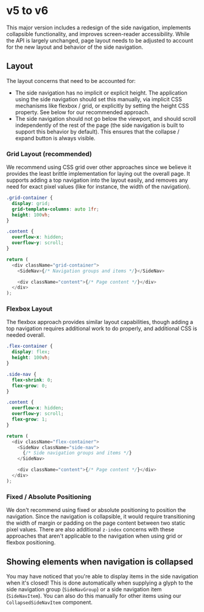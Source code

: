 # v5 to v6

This major version includes a redesign of the side navigation, implements collapsible functionality, and improves screen-reader accessibility. While the API is largely unchanged, page layout needs to be adjusted to account for the new layout and behavior of the side navigation.

## Layout

The layout concerns that need to be accounted for:

- The side navigation has no implicit or explicit height. The application using the side navigation should set this manually, via implicit CSS mechanisms like flexbox / grid, or explicitly by setting the height CSS property. See below for our recommended approach.
- The side navigation should not go below the viewport, and should scroll independently of the rest of the page (the side navigation is built to support this behavior by default). This ensures that the collapse / expand button is always visible.

### Grid Layout (recommended)

We recommend using CSS grid over other approaches since we believe it provides the least brittle implementation for laying out the overall page. It supports adding a top navigation into the layout easily, and removes any need for exact pixel values (like for instance, the width of the navigation).

```css
.grid-container {
  display: grid;
  grid-template-columns: auto 1fr;
  height: 100vh;
}

.content {
  overflow-x: hidden;
  overflow-y: scroll;
}
```

```js
return (
  <div className="grid-container">
    <SideNav>{/* Navigation groups and items */}</SideNav>

    <div className="content">{/* Page content */}</div>
  </div>
);
```

### Flexbox Layout

The flexbox approach provides similar layout capabilities, though adding a top navigation requires additional work to do properly, and additional CSS is needed overall.

```css
.flex-container {
  display: flex;
  height: 100vh;
}

.side-nav {
  flex-shrink: 0;
  flex-grow: 0;
}

.content {
  overflow-x: hidden;
  overflow-y: scroll;
  flex-grow: 1;
}
```

```js
return (
  <div className="flex-container">
    <SideNav className="side-nav">
      {/* Side navigation groups and items */}
    </SideNav>

    <div className="content">{/* Page content */}</div>
  </div>
);
```

### Fixed / Absolute Positioning

We don't recommend using fixed or absolute positioning to position the navigation. Since the navigation is collapsible, it would require transitioning the width of margin or padding on the page content between two static pixel values. There are also additional `z-index` concerns with these approaches that aren't applicable to the navigation when using grid or flexbox positioning.

## Showing elements when navigation is collapsed

You may have noticed that you're able to display items in the side navigation when it's closed! This is done automatically when supplying a glyph to the side navigation group (`SideNavGroup`) or a side navigation item (`SideNavItem`). You can also do this manually for other items using our `CollapsedSideNavItem` component.
